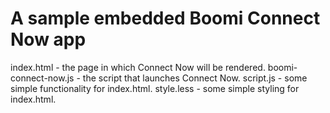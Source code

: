 # A sample embedded Boomi Connect Now app

index.html - the page in which Connect Now will be rendered.
boomi-connect-now.js - the script that launches Connect Now.
script.js - some simple functionality for index.html.
style.less - some simple styling for index.html.